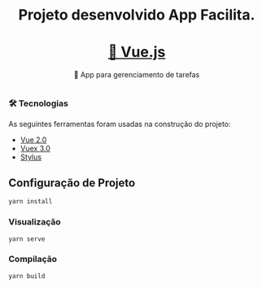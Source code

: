 <h1 align="center">Projeto desenvolvido App Facilita.</h1>
<h1 align="center">
    <a href="https://pt-br.reactjs.org/">🔗 Vue.js</a>
</h1>
<p align="center">🚀 App para gerenciamento de tarefas</p>

<div align="center">
<img src="https://user-images.githubusercontent.com/70987497/178858847-42cd1e77-f07b-4ab7-96be-24b394d0282e.png" width="0px" />
</div>

### 🛠 Tecnologias
As seguintes ferramentas foram usadas na construção do projeto:

- [Vue 2.0](https://vuejs.org/)
- [Vuex 3.0](https://v3.vuex.vuejs.org/)
- [Stylus](https://stylus-lang.com/)


## Configuração de Projeto
```
yarn install
```

### Visualização
```
yarn serve
```

### Compilação
```
yarn build
```

